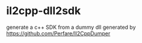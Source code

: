# il2cpp-dll2sdk
generate a c++ SDK from a dummy dll generated by https://github.com/Perfare/Il2CppDumper
